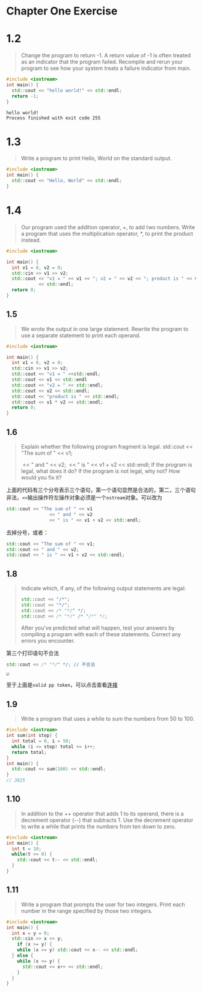 # Chapter One Exercise

# 1.2

>Change the program to return -1. A return value of -1 is often treated as an indicator that the program failed. Recompile and rerun your program to see how your system treats a failure indicator from main.

```c++
#include <iostream>
int main() {
  std::cout << "hello world!" << std::endl;
  return -1;
}
```

```shell
hello world!
Process finished with exit code 255
```

# 1.3

> Write a program to print Hello, World on the standard output.

```c++
#include <iostream>
int main() {
  std::cout << "Hello, World" << std::endl;
}
```

# 1.4

> Our program used the addition operator, +, to add two numbers. Write a program that uses the multiplication operator, *, to print the product instead.

```c++
#include <iostream>

int main() {
  int v1 = 0, v2 = 0;
  std::cin >> v1 >> v2;
  std::cout << "v1 = " << v1 << "; v2 = " << v2 << "; product is " << v1 * v2
            << std::endl;
  return 0;
}
```

## 1.5

> We wrote the output in one large statement. Rewrite the program to use a separate statement to print each operand.

```c++
#include <iostream>

int main() {
  int v1 = 0, v2 = 0;
  std::cin >> v1 >> v2;
  std::cout << "v1 = " <<std::endl;
  std::cout << v1 << std::endl
  std::cout << "v2 = " << std::endl;
  std::cout << v2 << std::endl;
  std::cout << "product is " << std::endl;
  std::cout << v1 * v2 << std::endl;
  return 0;
}
```

## 1.6

> Explain whether the following program fragment is legal.
> std::cout << "The sum of " << v1; 
>
> ​				<< " and " << v2;
> ​                << " is " << v1 + v2 << std::endl;
> If the program is legal, what does it do? If the program is not legal, why not? How would you fix it?

上面的代码有三个分号表示三个语句，第一个语句显然是合法的，第二，三个语句非法，`<<`输出操作符左操作对象必须是一个`ostream`对象。可以改为

```c++
std::cout << "The sum of " << v1
  				<< " and " << v2
  				<< " is " << v1 + v2 << std::endl;

```

去掉分号，或者：

```c++
std::cout << "The sum of " << v1; 
std::cout << " and " << v2;
std::cout << " is " << v1 + v2 << std::endl;

```

## 1.8

> Indicate which, if any, of the following output statements are legal:
>
> ```c++
> std::cout << "/*";
> std::cout << "*/";
> std::cout << /* "*/" */;
> std::cout << /* "*/" /* "/*" */;
> ```
>
> After you’ve predicted what will happen, test your answers by compiling a program with each of these statements. Correct any errors you encounter.

第三个打印语句不合法

```c++
std::cout << /* "*/" */; // 不合法
```

<img src="https://cdn.jsdelivr.net/gh/CarberryChai/oss@master/image/79SqdE-8VxYou.png" style="zoom:50%;" />

至于上面是`valid pp token`，可以点击查看[连接](https://stackoverflow.com/questions/31320515/what-are-the-definitions-for-valid-and-invalid-pp-tokens)

## 1.9

> Write a program that uses a while to sum the numbers from 50 to 100.

```c++
#include <iostream>
int sum(int stop) {
  int total = 0, i = 50;
  while (i <= stop) total += i++;
  return total;
}
int main() {
  std::cout << sum(100) << std::endl;
}
// 3825
```

## 1.10

> In addition to the ++ operator that adds 1 to its operand, there is a decrement operator (--) that subtracts 1. Use the decrement operator to write a while that prints the numbers from ten down to zero.

```c++
#include <iostream>
int main() {
  int t = 10;
  while(t >= 0) {
    std::cout << t-- << std::endl;
  }
}
```

## 1.11

> Write a program that prompts the user for two integers. Print each number in the range specified by those two integers.

```c++
#include <iostream>
int main() {
  int x = y = 0;
  std::cin >> x >> y;
    if (x >= y) {
    while (x >= y) std::cout << x-- << std::endl;
  } else {
    while (x <= y) {
      std::cout << x++ << std::endl;
    }
  }
}
```

